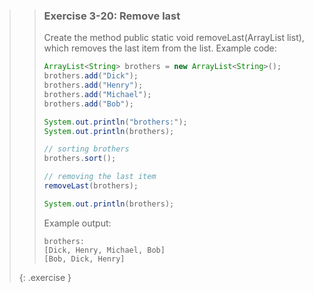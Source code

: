 >> ### Exercise 3-20: Remove last
>> 
>> Create the method public static void removeLast(ArrayList<String> list), which removes the last item from the list. Example code:
>> 
>>```java
>> ArrayList<String> brothers = new ArrayList<String>();
>> brothers.add("Dick");
>> brothers.add("Henry");
>> brothers.add("Michael");
>> brothers.add("Bob");
>> 
>> System.out.println("brothers:");
>> System.out.println(brothers);
>> 
>> // sorting brothers
>> brothers.sort();
>> 
>> // removing the last item
>> removeLast(brothers);
>> 
>> System.out.println(brothers);
>>```
>>
>> Example output:
>>
>>```output 
>> brothers:
>> [Dick, Henry, Michael, Bob]
>> [Bob, Dick, Henry]
>>```
>>
>{: .exercise }